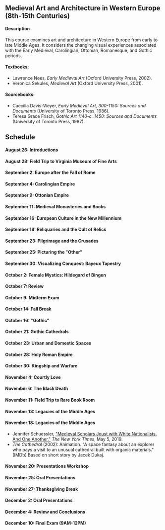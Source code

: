 ## Medieval Art and Architecture in Western Europe (8th-15th Centuries)

#### Description
This course examines art and architecture in Western Europe from early to late Middle Ages. It considers the changing visual experiences associated with the Early Medieval, Carolingian, Ottonian, Romanesque, and Gothic periods.

#### Textbooks:
* Lawrence Nees, _Early Medieval Art_ (Oxford University Press, 2002).
* Veronica Sekules, _Medieval Art_ (Oxford University Press, 2001).
#### Sourcebooks:
* Caecilia Davis-Weyer, _Early Medieval Art, 300-1150: Sources and Documents_ (University of Toronto Press, 1986).
* Teresa Grace Frisch, _Gothic Art 1140-c. 1450: Sources and Documents_ (University of Toronto Press, 1987).

## Schedule
#### August 26: Introductions
#### August 28: Field Trip to Virginia Museum of Fine Arts
#### September 2: Europe after the Fall of Rome
#### September 4: Carolingian Empire
#### September 9: Ottonian Empire
#### September 11: Medieval Monasteries and Books
#### September 16: European Culture in the New Millennium
#### September 18: Reliquaries and the Cult of Relics
#### September 23: Pilgrimage and the Crusades
#### September 25: Picturing the "Other"
#### September 30: Visualizing Conquest: Bayeux Tapestry
#### October 2: Female Mystics: Hildegard of Bingen
#### October 7: Review
#### October 9: Midterm Exam
#### October 14: Fall Break
#### October 16: "Gothic"
#### October 21: Gothic Cathedrals
#### October 23: Urban and Domestic Spaces
#### October 28: Holy Roman Empire
#### October 30: Kingship and Warfare
#### November 4: Courtly Love
#### November 6: The Black Death
#### November 11: Field Trip to Rare Book Room
#### November 13: Legacies of the Middle Ages
#### November 18: Legacies of the Middle Ages
* Jennifer Schuessler, ["Medieval Scholars Joust with White Nationalists. And One Another."](https://www.nytimes.com/2019/05/05/arts/the-battle-for-medieval-studies-white-supremacy.html) _The New York Times_, May 5, 2019.
* _The Cathedral_ (2002): Animation. "A space fantasy about an explorer who pays a visit to an unusual cathedral built with organic materials." (IMDb) Based on short story by Jacek Dukaj.

#### November 20: Presentations Workshop
#### November 25: Oral Presentations
#### November 27: Thanksgiving Break
#### December 2: Oral Presentations
#### December 4: Review and Conclusions
#### December 10: Final Exam (9AM-12PM)
